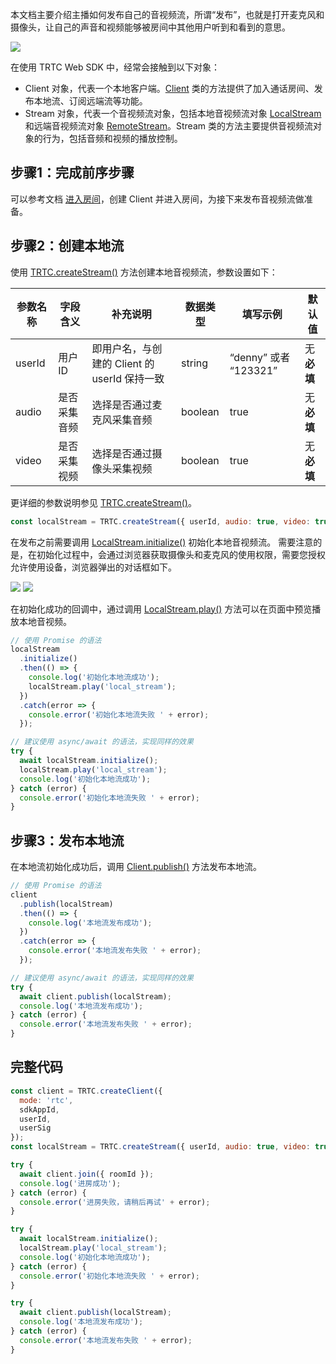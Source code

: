 本文档主要介绍主播如何发布自己的音视频流，所谓“发布”，也就是打开麦克风和摄像头，让自己的声音和视频能够被房间中其他用户听到和看到的意思。

![](https://qcloudimg.tencent-cloud.cn/raw/b887b390411aef1396bd593ccdd9eb0e.png)

在使用 TRTC Web SDK 中，经常会接触到以下对象：
- Client 对象，代表一个本地客户端。[Client](https://web.sdk.qcloud.com/trtc/webrtc/doc/zh-cn/Client.html) 类的方法提供了加入通话房间、发布本地流、订阅远端流等功能。
- Stream 对象，代表一个音视频流对象，包括本地音视频流对象 [LocalStream](https://web.sdk.qcloud.com/trtc/webrtc/doc/zh-cn/LocalStream.html) 和远端音视频流对象 [RemoteStream](https://web.sdk.qcloud.com/trtc/webrtc/doc/zh-cn/RemoteStream.html)。Stream 类的方法主要提供音视频流对象的行为，包括音频和视频的播放控制。

[](id:step1)
## 步骤1：完成前序步骤
可以参考文档 [进入房间](https://cloud.tencent.com/document/product/647/74636)，创建 Client 并进入房间，为接下来发布音视频流做准备。


[](id:step2)
## 步骤2：创建本地流
使用 [TRTC.createStream()](https://web.sdk.qcloud.com/trtc/webrtc/doc/en/TRTC.html#createStream) 方法创建本地音视频流，参数设置如下：

| 参数名称 | 字段含义 | 补充说明 | 数据类型 |填写示例 | 默认值 | 
|---------|---------|---------|---------|---------|---------|
| userId | 用户 ID | 即用户名，与创建的 Client 的 userId 保持一致 | string | “denny” 或者 “123321”| 无**必填** |
| audio | 是否采集音频 | 选择是否通过麦克风采集音频 | boolean | true |  无**必填** |
| video | 是否采集视频 | 选择是否通过摄像头采集视频 | boolean | true |  无**必填** |

更详细的参数说明参见 [TRTC.createStream()](https://web.sdk.qcloud.com/trtc/webrtc/doc/zh-cn/TRTC.html#createStream)。 

```javascript
const localStream = TRTC.createStream({ userId, audio: true, video: true });
```

在发布之前需要调用 [LocalStream.initialize()](https://web.sdk.qcloud.com/trtc/webrtc/doc/en/LocalStream.html#initialize) 初始化本地音视频流。
需要注意的是，在初始化过程中，会通过浏览器获取摄像头和麦克风的使用权限，需要您授权允许使用设备，浏览器弹出的对话框如下。

![](https://main.qcloudimg.com/raw/1a2c1e7036720b11f921f8ee1829762a.png)
![](https://qcloudimg.tencent-cloud.cn/raw/f72b0f28f57ba15c9c42f7b1921a1b8f.png)

在初始化成功的回调中，通过调用 [LocalStream.play()](https://web.sdk.qcloud.com/trtc/webrtc/doc/zh-cn/LocalStream.html#play) 方法可以在页面中预览播放本地音视频。

```javascript
// 使用 Promise 的语法
localStream
  .initialize()
  .then(() => {
    console.log('初始化本地流成功');
    localStream.play('local_stream');
  })
  .catch(error => {
    console.error('初始化本地流失败 ' + error);
  });

// 建议使用 async/await 的语法，实现同样的效果
try {
  await localStream.initialize();
  localStream.play('local_stream');
  console.log('初始化本地流成功');
} catch (error) {
  console.error('初始化本地流失败 ' + error);
}
```


[](id:step3)
## 步骤3：发布本地流
在本地流初始化成功后，调用 [Client.publish()](https://web.sdk.qcloud.com/trtc/webrtc/doc/en/Client.html#publish) 方法发布本地流。
```javascript
// 使用 Promise 的语法
client
  .publish(localStream)
  .then(() => {
    console.log('本地流发布成功');
  })
  .catch(error => {
    console.error('本地流发布失败 ' + error);
  });

// 建议使用 async/await 的语法，实现同样的效果
try {
  await client.publish(localStream);
  console.log('本地流发布成功');
} catch (error) {
  console.error('本地流发布失败 ' + error);
}
```

## 完整代码
```javascript
const client = TRTC.createClient({
  mode: 'rtc',
  sdkAppId,
  userId,
  userSig
});
const localStream = TRTC.createStream({ userId, audio: true, video: true });

try {
  await client.join({ roomId });
  console.log('进房成功');
} catch (error) {
  console.error('进房失败，请稍后再试' + error);
}

try {
  await localStream.initialize();
  localStream.play('local_stream');
  console.log('初始化本地流成功');
} catch (error) {
  console.error('初始化本地流失败 ' + error);
}

try {
  await client.publish(localStream);
  console.log('本地流发布成功');
} catch (error) {
  console.error('本地流发布失败 ' + error);
}
```
